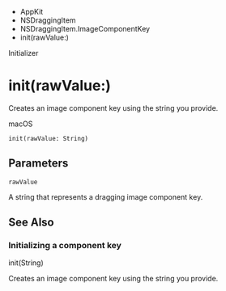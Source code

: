 

- AppKit
- NSDraggingItem
- NSDraggingItem.ImageComponentKey
-  init(rawValue:) 

Initializer

# init(rawValue:)

Creates an image component key using the string you provide.

macOS

``` source
init(rawValue: String)
```

## Parameters 

`rawValue`  

A string that represents a dragging image component key.

## See Also

### Initializing a component key

init(String)

Creates an image component key using the string you provide.

